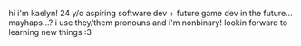 hi i'm kaelyn!
24 y/o aspiring software dev + future game dev in the future... mayhaps...?
i use they/them pronouns and i'm nonbinary! lookin forward to learning new things :3

<!---
yneko-10/yneko-10 is a ✨ special ✨ repository because its `README.md` (this file) appears on your GitHub profile.
You can click the Preview link to take a look at your changes.
--->
